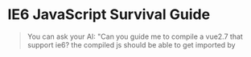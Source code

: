 # IE6 JavaScript Survival Guide

> You can ask your AI: "Can you guide me to compile a vue2.7 that support ie6? the compiled js should be able to get imported by <script> directly."

> If you get the workable code, then you can ignore this article.

> If you get nothing from your AI bot, you should use `../requests_library/jquery-1.12.4.js`, which supports ie6 very well. And you should also have a look of documentation of jquery from `./jquery_to_native.md`.

> The following are generated by "baidu deepseek r1".

## 1. DOM Selection
```
// Modern (not IE6):
document.querySelector('.box')

// IE6 Compatible:
document.getElementById('box') // by ID
document.getElementsByTagName('div')[0] // first div
```

## 2. Event Handling
```
// Modern:
element.addEventListener('click', handler)

// IE6:
element.attachEvent('onclick', handler)

// Cross-browser solution:
if (element.addEventListener) {
  element.addEventListener('click', handler, false);
} else if (element.attachEvent) {
  element.attachEvent('onclick', handler);
}
```

## 3. AJAX Requests
```
// Modern:
fetch('/api')

// IE6:
var xhr = new ActiveXObject("Microsoft.XMLHTTP");
xhr.open("GET", "/api", true);
xhr.onreadystatechange = function() {
  if (xhr.readyState == 4 && xhr.status == 200) {
    console.log(xhr.responseText);
  }
};
xhr.send();
```

## 4. CSS Class Manipulation
```
// Modern:
element.classList.add('active')

// IE6:
function addClass(element, className) {
  if (element.className.indexOf(className) == -1) {
    element.className += ' ' + className;
  }
}
addClass(document.getElementById('box'), 'active');
```

## 5. JSON Handling
```
// Modern:
JSON.parse('{"name":"John"}')

// IE6:
eval('(' + '{"name":"John"}' + ')') // UNSAFE but works
// OR include json2.js polyfill
```

## 6. Feature Detection
```
// Check for XMLHttpRequest support
var xhr = window.XMLHttpRequest 
  ? new XMLHttpRequest() 
  : new ActiveXObject("Microsoft.XMLHTTP");

// Check for getElementsByClassName
var hasClassAPI = !!document.getElementsByClassName;
```

## 7. Memory Leak Prevention
```
// Always detach events before removing elements
function cleanup() {
  element.detachEvent('onclick', handler);
  element.parentNode.removeChild(element);
}
```

## 8. Debugging Tips
```
// Basic debugging (no console.log in IE6)
try {
  // Problematic code
} catch(e) {
  alert("Error: " + e.message); // Shows in alert
}

// Simple logging alternative:
function log(msg) {
  document.getElementById('debug').innerHTML += msg + '<br>';
}
```

## 9. Style Access
```
// Modern:
element.style.getPropertyValue('color')

// IE6:
element.currentStyle.color

// Cross-browser:
function getStyle(element, property) {
  return element.currentStyle 
    ? element.currentStyle[property] 
    : window.getComputedStyle(element)[property];
}
```

## 10. Script Loading
```
// Dynamic script loading
var script = document.createElement('script');
script.type = 'text/javascript';
script.src = 'library.js';
document.getElementsByTagName('head')[0].appendChild(script);
```

## 11. Only load script in IE6
```
<!--[if IE 6]>
<script type="text/javascript">
</script>
<![endif]-->
```
